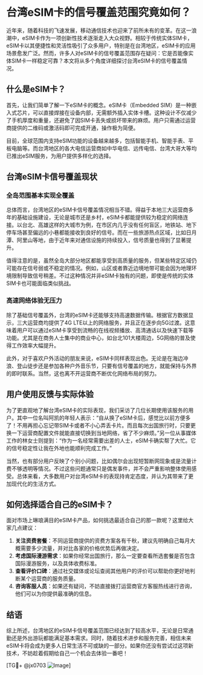 # 台湾eSIM卡的信号覆盖范围究竟如何？

近年来，随着科技的飞速发展，移动通信技术也迎来了前所未有的变革。在这一浪潮中，eSIM卡作为一项创新性技术逐渐走入大众视野。相较于传统实体SIM卡，eSIM卡以其便捷性和灵活性吸引了众多用户，特别是在台湾地区，eSIM卡的应用场景愈发广泛。然而，许多人对eSIM卡的信号覆盖范围存在疑问：它是否能像实体SIM卡一样稳定可靠？本文将从多个角度详细探讨台湾eSIM卡的信号覆盖情况。

## 什么是eSIM卡？

首先，让我们简单了解一下eSIM卡的概念。eSIM卡（Embedded SIM）是一种嵌入式芯片，可以直接焊接在设备内部，无需额外插入实体卡槽。这种设计不仅减少了手机厚度和重量，还避免了因SIM卡丢失或损坏带来的麻烦。用户只需通过运营商提供的二维码或激活码即可完成开通，操作极为简便。

目前，全球范围内支持eSIM功能的设备越来越多，包括智能手机、智能手表、平板电脑等。而台湾地区的各大电信运营商如中华电信、远传电信、台湾大哥大等均已推出eSIM服务，为用户提供多样化的选择。

## 台湾eSIM卡信号覆盖现状

### 全岛范围基本实现全覆盖

总体而言，台湾地区的eSIM卡信号覆盖情况相当不错。得益于本地三大运营商多年的基础设施建设，无论是城市还是乡村，eSIM卡都能提供较为稳定的网络连接。以台北、高雄这样的大城市为例，在市区内几乎没有任何盲区，地铁站、地下停车场甚至偏远的小巷都能接收到良好的信号。而在一些旅游热点区域，比如日月潭、阿里山等地，由于近年来对通信设施的持续投入，信号质量也得到了显著提升。

值得注意的是，虽然全岛大部分地区都能享受到高质量的服务，但某些特定区域仍可能存在信号弱或不稳定的情况。例如，山区或者靠近边境地带可能会因为地理环境限制导致信号稍差。不过这种情况并非eSIM卡独有的问题，即使是传统的实体SIM卡也可能面临类似挑战。

### 高速网络体验无压力

除了基础信号覆盖外，台湾的eSIM卡还能够支持高速数据传输。根据官方数据显示，三大运营商均提供了4G LTE以上的网络服务，并且正在逐步向5G过渡。这意味着用户可以通过eSIM卡享受到流畅的在线视频播放、高清通话以及快速下载等功能。尤其是在商务人士集中的商业中心，如台北101大楼周边，5G网络的普及使得工作效率大幅提升。

此外，对于喜欢户外活动的朋友来说，eSIM卡同样表现出色。无论是在海边冲浪、登山徒步还是参加各种户外音乐节，只要有信号覆盖的地方，就能保持与外界的即时联系。当然，这也离不开运营商不断优化网络布局的努力。

## 用户使用反馈与实际体验

为了更直观地了解台湾eSIM卡的实际表现，我们采访了几位长期使用该服务的用户。其中一位名叫阿凯的年轻人表示：“自从换了eSIM卡后，感觉比以前方便多了！不用再担心忘记带SIM卡或者不小心弄丢卡片。而且每次出国旅行时，只要更换一下运营商配置文件就能直接切换到当地网络，省了不少麻烦。”另一位从事媒体工作的林女士则提到：“作为一名经常需要出差的人士，eSIM卡确实帮了大忙。它的信号稳定性让我在外地也能顺利完成工作。”

当然，也有部分用户反映了个别小问题，比如偶尔会出现短暂断网现象或是流量计费不够透明等情况。不过这些问题通常只是偶发事件，并不会严重影响整体使用感受。总体来看，大多数用户对台湾eSIM卡的表现持肯定态度，并认为其带来了更加现代化的生活方式。

## 如何选择适合自己的eSIM卡？

面对市场上琳琅满目的eSIM卡产品，如何挑选最适合自己的那一款呢？这里给大家几点建议：

1. **关注资费套餐**：不同运营商提供的资费方案各有千秋，建议先明确自己每月大概需要多少流量，并对比各家的价格优势后再做决定。
2. **考虑国际漫游需求**：如果你经常出国旅行，那么一定要查看所选套餐是否包含国际漫游服务，以及具体收费标准。
3. **查看评价口碑**：通过社交媒体或论坛查阅其他用户的评价可以帮助你更好地判断某个运营商的服务质量。
4. **咨询客服人员**：如果还有疑问，不妨直接拨打运营商官方客服热线进行咨询，他们可以为你提供最准确的信息。

## 结语

综上所述，台湾地区的eSIM卡信号覆盖范围已经达到了较高水平，无论是日常通勤还是外出游玩都能满足基本需求。同时，随着技术进步和服务完善，相信未来eSIM卡将会成为更多人日常生活不可或缺的一部分。如果你还没有尝试过这项新技术，不妨趁着假期给自己一个机会去体验一番吧！

[TG💪+ @jx0703 ![Image](https://github.com/user-attachments/assets/dbca1d08-cadb-493c-b0ec-ad6f7a83f270)]